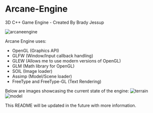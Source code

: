 # Arcane-Engine
3D C++ Game Engine - Created By Brady Jessup

![arcaneengine](https://user-images.githubusercontent.com/11170417/27188219-75d8814e-51bb-11e7-907b-1be35da8de38.png)

Arcane Engine uses:
- OpenGL (Graphics API)
- GLFW (Window/Input callback handling)
- GLEW (Allows me to use modern versions of OpenGL)
- GLM (Math library for OpenGL)
- SOIL (Image loader)
- Assimp (Model/Scene loader)
- FreeType and FreeType-GL (Text Rendering)

Below are images showcasing the current state of the engine:
![terrain](https://user-images.githubusercontent.com/11170417/28281737-0aaabc26-6af6-11e7-9c3c-a9240b9ce0d2.png)
![model](https://user-images.githubusercontent.com/11170417/28281633-c62d0d06-6af5-11e7-8cf3-1da3330c2d8f.png)

This README will be updated in the future with more information.

